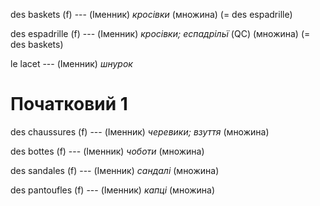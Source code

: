 des baskets (f) --- (Іменник)
*кросівки*
(множина)
(= des espadrille)



des espadrille (f) --- (Іменник)
*кросівки; еспадрільї* (QC)
(множина)
(= des baskets)



le lacet --- (Іменник)
*шнурок*



# Початковий 1
des chaussures (f) --- (Іменник)
*черевики; взуття*
(множина)



des bottes (f) --- (Іменник)
*чоботи*
(множина)



des sandales (f) --- (Іменник)
*сандалі*
(множина)



des pantoufles (f) --- (Іменник)
*капці*
(множина)